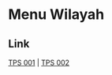 # Menu Wilayah

## Link

[TPS 001](https://github.com/gigit-pemilu/pemilu-2024-14-riau/tree/main/pileg-dpr/hitung-suara/sub/14-riau/sub/02-indragiri-hulu/sub/01-rengat/sub/1006-pasar-kota/sub/001-tps)
 | 
[TPS 002](https://github.com/gigit-pemilu/pemilu-2024-14-riau/tree/main/pileg-dpr/hitung-suara/sub/14-riau/sub/02-indragiri-hulu/sub/01-rengat/sub/1006-pasar-kota/sub/002-tps)

